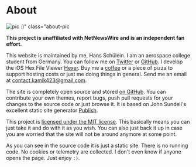 # About

![pic :)" class="about-pic](https://www.gravatar.com/avatar/6840cd0613a79a7c1ba729155fe767dd?s=400)

**This project is unaffiliated with NetNewsWire and is an independent fan effort.**

This website is maintained by me, Hans Schülein.
I am an aerospace college student from Germany.
You can follow me on [Twitter](https://twitter.com/SherlockHans) or [GitHub](https://github.com/kamik423).
I develop the iOS Hex File Viewer [Hexer](https://hexer.app).
Buy me a [coffee](https://ko-fi.com/sherlockhans) or a piece of pizza to support hosting costs or just me doing things in general.
Send me an email at [contact.kamik423@gmail.com](mailto:contact.kamik423@gmail.com).

The site is completely open source and stored [on GitHub](https://github.com/Kamik423/nnw-themes.xyz).
You can contribute your own themes, report bugs, push pull requests for your changes to the source code or just browse it.
It is based on John Sundell's excellent static site generator [Publish](https://github.com/JohnSundell/Publish).

This project is [licensed under the MIT license](/license).
This basically means you can just take it and do with it as you wish.
You can also just back it up in case you are worried that the site will not be around anymore at some point.

As you can see in the source code it is just a static site.
There is no running code.
No cookies or telemetry are collected.
I don't even know if anyone opens the page.
Just enjoy `:)`.
